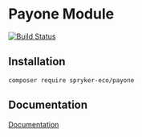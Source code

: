 # Payone Module

[![Build Status](https://travis-ci.org/spryker-eco/payone.svg?branch=master)](https://travis-ci.org/spryker-eco/payone)

## Installation

```
composer require spryker-eco/payone
```

## Documentation

[Documentation](http://spryker.github.io/integration/payment/payone/#payone-payment)
